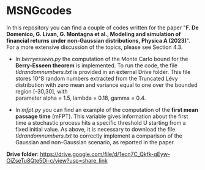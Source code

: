 # MSNGcodes
In this repository you can find a couple of codes written for the paper "**F. De Domenico, G. Livan, G. Montagna et al., Modeling and simulation of financial returns under non-Gaussian distributions, Physica A (2023)**".
For a more extensive discussion of the topics, please see Section 4.3.


- In _berryesseen.py_ the computation of the Monte Carlo bound for the **Berry-Esseen theorem** is implemented. 
  To run the code, the file _tldrandomnumbers.txt_ is provided in an external Drive folder. This file stores 10^8 random numbers 
  extracted from the Truncated Lévy distribution with zero mean and variance equal to one over the bounded region [-30,30], with    
  parameter alpha = 1.5, lambda = 0.18, gamma = 0.4.


- In _mfpt.py_ you can find an example of the computation of the **first mean passage time** (mFPT). This variable gives information about
  the first time a stochastic process hits a specific threshold U starting from a fixed initial value. 
  As above, it is necessary to download the file _tldrandomnumbers.txt_ to correctly implement a comparison of the Gaussian and 
  non-Gaussian scenario, as reported in the paper. 

**Drive folder**: https://drive.google.com/file/d/1ecn7C_Qkfk-qEyw-OjZseTu8Qte5Di-c/view?usp=share_link
